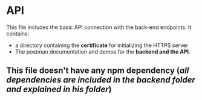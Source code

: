 # API

This file includes the basic API connection with the back-end endpoints. It contains:

- a directory containing the **certificate** for initializing the HTTPS server
- The postman documentation and demos for the **backend and the API**.

## This file doesn't have any npm dependency (*all dependencies are included in the backend folder and explained in his folder*)
